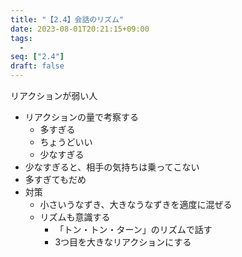 ```yaml
---
title: "【2.4】会話のリズム"
date: 2023-08-01T20:21:15+09:00
tags: 
  -
seq: ["2.4"]
draft: false
---
```


リアクションが弱い人
- リアクションの量で考察する
  - 多すぎる
  - ちょうどいい
  - 少なすぎる
- 少なすぎると、相手の気持ちは乗ってこない
- 多すぎてもだめ
- 対策
  - 小さいうなずき、大きなうなずきを適度に混ぜる
  - リズムも意識する
    - 「トン・トン・ターン」のリズムで話す
    - 3つ目を大きなリアクションにする
